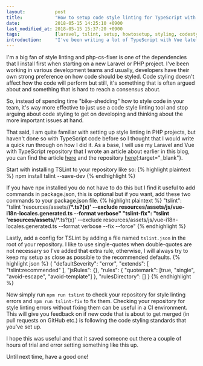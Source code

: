 ```yaml
---
layout:           post
title:            "How to setup code style linting for TypeScript with TSLint."
date:             2018-05-15 14:25:10 +0900
last_modified_at: 2018-05-15 15:37:20 +0900
tags:             [laravel, tslint, setup, howtosetup, styling, codestyling, lint, linting]
introduction:     "I've been writing a lot of TypeScript with Vue lately, being a big fan of php-cs-fixer and style linting I decided to setup a structure for style linting of my TypeScript code as well."
---
```


I'm a big fan of style linting and php-cs-fixer is one of the dependencies that I install first when starting on a new Laravel or PHP project. I've been working in various development teams and usually, developers have their own strong preference on how code should be styled. Code styling doesn't affect how the code will perform but still, it's something that is often argued about and something that is hard to reach a consensus about.

So, instead of spending time "bike-shedding" how to style code in your team, it's way more effective to just use a code style linting tool and stop arguing about code styling to get on developing and thinking about the more important issues at hand.

That said, I am quite familiar with setting up style linting in PHP projects, but haven't done so with TypeScript code before so I thought that I would write a quick run through on how I did it. As a base, I will use my Laravel and Vue with TypeScript repository that I wrote an article about earlier in this blog, you can find the article [here](/2018/04/04/how-to-setup-ddd-in-vuejs-app.html) and the repository [here](https://github.com/oliverlundquist/laravel-vue-ddd-brewdog){:target="_blank"}.

Start with installing TSLint to your repository like so:
{% highlight plaintext %}
npm install tslint --save-dev
{% endhighlight %}

If you have npx installed you do not have to do this but I find it useful to add commands in package.json, this is optional but if you want, add these two commands to your package.json file.
{% highlight plaintext %}
"tslint": "tslint 'resources/assets/**/*.ts?(x)' --exclude resources/assets/js/vue-i18n-locales.generated.ts --format verbose"
"tslint-fix": "tslint 'resources/assets/**/*.ts?(x)' --exclude resources/assets/js/vue-i18n-locales.generated.ts --format verbose --fix --force"
{% endhighlight %}

Lastly, add a config for TSLint by adding a file named `tslint.json` in the root of your repository. I like to use single-quotes when double-quotes are not necessary so I've added that extra rule, otherwise, I will always try to keep my setup as close as possible to the recommended defaults.
{% highlight json %}
{
    "defaultSeverity": "error",
    "extends": [
        "tslint:recommended"
    ],
    "jsRules": {},
    "rules": {
        "quotemark": [true, "single", "avoid-escape", "avoid-template"]
    },
    "rulesDirectory": []
}
{% endhighlight %}

Now simply run `npm run tslint` to check your repository for style linting errors and `npm run tslint-fix` to fix them. Checking your repository for style linting errors without fixing them can be useful in a CI environment. This will give you feedback on if new code that is about to get merged (in pull requests on GitHub etc.) is following the code styling standards that you've set up.

I hope this was useful and that it saved someone out there a couple of hours of trial and error setting something like this up.

Until next time, have a good one!
